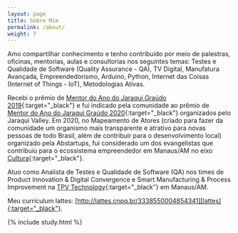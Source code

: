 ```yaml
---
layout: page
title: Sobre Mim
permalink: /about/
weight: 7
---
```


Amo compartilhar conhecimento e tenho contribuído por meio de palestras, oficinas, mentorias, aulas e consultorias nos seguintes temas: Testes e Qualidade de Software (Quality Assurance - QA), TV Digital, Manufatura Avançada, Empreendedorismo, Arduino, Python, Internet das Coisas (Internet of Things - IoT), Metodologias Ativas.

Recebi o prêmio de [Mentor do Ano do Jaraqui Graúdo 2019][mentor-ano-jaraqui-graudo-2019]{:target="_black"} e fui indicado pela comunidade ao prêmio de [Mentor do Ano do Jaraqui Graúdo 2020][mentor-ano-jaraqui-graudo-2020]{:target="_black"} organizados pelo Jaraqui Valley. Em 2020, no Mapeamento de Atores (criado para fazer da comunidade um organismo mais transparente e atrativo para novas pessoas de todo Brasil, além de contribuir para o desenvolvimento local) organizado pela Abstartups, fui considerado um dos evangelistas que contribuiu para o ecossistema empreendedor em Manaus/AM no eixo [Cultura][abstartups]{:target="_black"}.

Atuo como Analista de Testes e Qualidade de Software (QA) nos times de Product Innovation & Digital Convergence e Smart Manufacturing & Process Improvement na [TPV Technology][tpv]{:target="_black"} em Manaus/AM. 

Meu currículum lattes: [http://lattes.cnpq.br/3338550004854341][lattes]{:target="_black"}.

[lattes]: http://lattes.cnpq.br/3338550004854341

[mentor-ano-jaraqui-graudo-2019]: https://www.instagram.com/p/B53cMq8BZ2K/?utm_source=ig_web_copy_link
[abstartups]: https://abstartups.com.br/mapeamento2020-manaus/

[mentor-ano-jaraqui-graudo-2020]: https://www.instagram.com/p/CI10sY5ovke/?utm_source=ig_web_copy_link

[tpv]: https://www.tpv-tech.com.br/home/

<div class="row">
{% include study.html %}
</div>